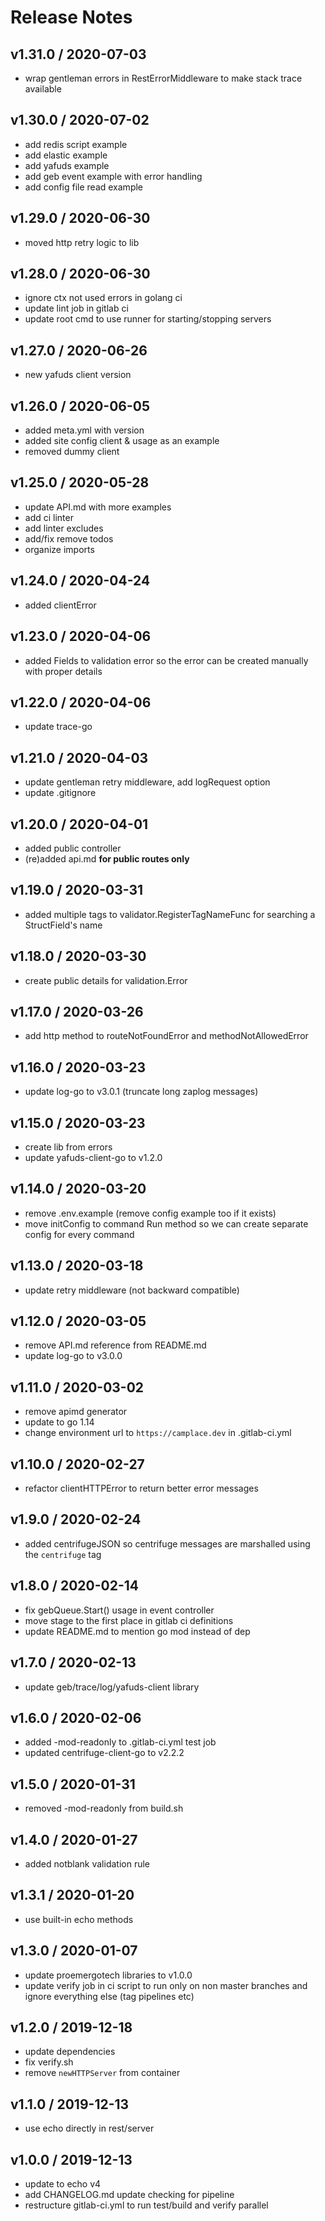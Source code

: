 # Release Notes

## v1.31.0 / 2020-07-03
- wrap gentleman errors in RestErrorMiddleware to make stack trace available

## v1.30.0 / 2020-07-02
- add redis script example
- add elastic example
- add yafuds example
- add geb event example with error handling
- add config file read example

## v1.29.0 / 2020-06-30
- moved http retry logic to lib

## v1.28.0 / 2020-06-30
- ignore ctx not used errors in golang ci
- update lint job in gitlab ci
- update root cmd to use runner for starting/stopping servers 

## v1.27.0 / 2020-06-26
- new yafuds client version

## v1.26.0 / 2020-06-05
- added meta.yml with version
- added site config client & usage as an example
- removed dummy client

## v1.25.0 / 2020-05-28
- update API.md with more examples
- add ci linter
- add linter excludes
- add/fix remove todos
- organize imports

## v1.24.0 / 2020-04-24
- added clientError

## v1.23.0 / 2020-04-06
- added Fields to validation error so the error can be created manually with proper details

## v1.22.0 / 2020-04-06
- update trace-go

## v1.21.0 / 2020-04-03
- update gentleman retry middleware, add logRequest option
- update .gitignore

## v1.20.0 / 2020-04-01
- added public controller
- (re)added api.md **for public routes only**

## v1.19.0 / 2020-03-31
- added multiple tags to validator.RegisterTagNameFunc for searching a StructField's name 

## v1.18.0 / 2020-03-30
- create public details for validation.Error

## v1.17.0 / 2020-03-26
- add http method to routeNotFoundError and methodNotAllowedError

## v1.16.0 / 2020-03-23
- update log-go to v3.0.1 (truncate long zaplog messages)

## v1.15.0 / 2020-03-23
- create lib from errors
- update yafuds-client-go to v1.2.0

## v1.14.0 / 2020-03-20
- remove .env.example (remove config example too if it exists)
- move initConfig to command Run method so we can create separate config for every command

## v1.13.0 / 2020-03-18
- update retry middleware (not backward compatible)

## v1.12.0 / 2020-03-05
- remove API.md reference from README.md
- update log-go to v3.0.0

## v1.11.0 / 2020-03-02
- remove apimd generator
- update to go 1.14
- change environment url to `https://camplace.dev` in .gitlab-ci.yml

## v1.10.0 / 2020-02-27
- refactor clientHTTPError to return better error messages

## v1.9.0 / 2020-02-24
- added centrifugeJSON so centrifuge messages are marshalled using the `centrifuge` tag

## v1.8.0 / 2020-02-14
- fix gebQueue.Start() usage in event controller
- move stage to the first place in gitlab ci definitions
- update README.md to mention go mod instead of dep

## v1.7.0 / 2020-02-13
- update geb/trace/log/yafuds-client library

## v1.6.0 / 2020-02-06
- added -mod-readonly to .gitlab-ci.yml test job
- updated centrifuge-client-go to v2.2.2

## v1.5.0 / 2020-01-31
- removed -mod-readonly from build.sh

## v1.4.0 / 2020-01-27
- added notblank validation rule

## v1.3.1 / 2020-01-20
- use built-in echo methods

## v1.3.0 / 2020-01-07
- update proemergotech libraries to v1.0.0
- update verify job in ci script to run only on non master branches and ignore everything else (tag pipelines etc)

## v1.2.0 / 2019-12-18
- update dependencies
- fix verify.sh
- remove `newHTTPServer` from container

## v1.1.0 / 2019-12-13
- use echo directly in rest/server

## v1.0.0 / 2019-12-13
- update to echo v4
- add CHANGELOG.md update checking for pipeline
- restructure gitlab-ci.yml to run test/build and verify parallel
